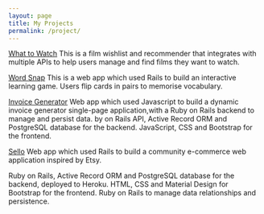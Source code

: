 ```yaml
---
layout: page
title: My Projects
permalink: /project/
---
```


[What to Watch](http://wattowatch.netlify.com/)
This is a film wishlist and recommender that integrates with multiple APIs to help users manage and find films they want to watch.

[Word Snap](https://wordsnap.netlify.com/)
This is a web app which used Rails to build an interactive learning game. Users flip cards in pairs to memorise vocabulary.

[Invoice Generator]()
Web app which used Javascript to build a dynamic invoice generator single-page application,with a Ruby on Rails backend to manage and persist data.
by on Rails API, Active Record ORM and PostgreSQL database for the backend. JavaScript, CSS and Bootstrap for the frontend.

[Sello](https://sello-shop.herokuapp.com/)
Web app which used Rails to build a community e-commerce web application inspired by Etsy.

Ruby on Rails, Active Record ORM and PostgreSQL database for the backend, deployed to Heroku.
HTML, CSS and Material Design for Bootstrap for the frontend.
Ruby on Rails to manage data relationships and persistence.
